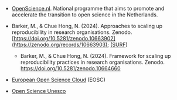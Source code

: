 * [OpenScience.nl](https://www.openscience.nl/). National programme that aims to promote and accelerate the transition to open science in the Netherlands.



* Barker, M., & Chue Hong, N. (2024). Approaches to scaling up reproducibility in research organisations. Zenodo.[https://doi.org/10.5281/zenodo.10663902](https://zenodo.org/records/10663903); [(SURF](https://www.surf.nl/en/news/open-science-report-approaches-to-scaling-up-reproducibility-in-research-organisations))
  * Barker, M., & Chue Hong, N. (2024). Framework for scaling up reproducibility practices in research organisations. Zenodo. https://doi.org/10.5281/zenodo.10664660




* [European Open Science Cloud](https://eosc.eu/) (EOSC)



* [Open Science Unesco](https://www.unesco.org/en/open-science)
